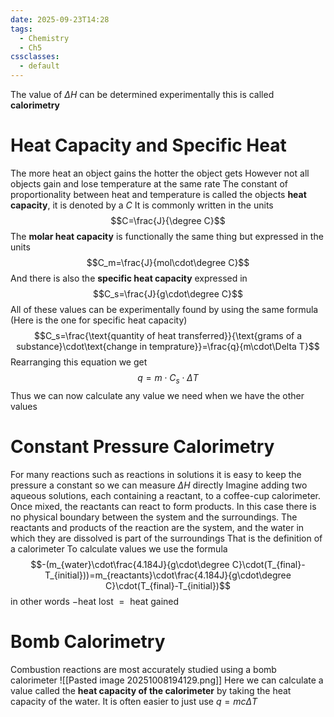 ```yaml
---
date: 2025-09-23T14:28
tags:
  - Chemistry
  - Ch5
cssclasses:
  - default
---
```

The value of $\Delta H$ can be determined experimentally this is called **calorimetry**

# Heat Capacity and Specific Heat
The more heat an object gains the hotter the object gets
However not all objects gain and lose temperature at the same rate
The constant of proportionality between heat and temperature is called the objects **heat capacity**, it is denoted by a $C$
It is commonly written in the units $$C=\frac{J}{\degree C}$$
The **molar heat capacity** is functionally the same thing but expressed in the units$$C_m=\frac{J}{mol\cdot\degree C}$$
And there is also the **specific heat capacity** expressed in $$C_s=\frac{J}{g\cdot\degree C}$$
All of these values can be experimentally found by using the same formula (Here is the one for specific heat capacity)$$C_s=\frac{\text{quantity of heat transferred}}{\text{grams of a substance}\cdot\text{change in temprature}}=\frac{q}{m\cdot\Delta T}$$
Rearranging this equation we get$$q=m\cdot C_s\cdot\Delta T$$
Thus we can now calculate any value we need when we have the other values

# Constant Pressure Calorimetry
For many reactions such as reactions in solutions it is easy to keep the pressure a constant so we can measure $\Delta H$ directly 
Imagine adding two aqueous solutions, each containing a reactant, to a coffee-cup calorimeter. Once mixed, the reactants can react to form products. In this case there is no physical boundary between the system and the surroundings. The reactants and products of the reaction are the system, and the water in which they are dissolved is part of the surroundings
That is the definition of a calorimeter
To calculate values we use the formula$$-(m_{water}\cdot\frac{4.184J}{g\cdot\degree C}\cdot(T_{final}-T_{initial}))=m_{reactants}\cdot\frac{4.184J}{g\cdot\degree C}\cdot(T_{final}-T_{initial})$$
in other words $-\text{heat lost }=\text{ heat gained}$

# Bomb Calorimetry
Combustion reactions are most accurately studied using a bomb calorimeter
![[Pasted image 20251008194129.png]]
Here we can calculate a value called the **heat capacity of the calorimeter** by taking the heat capacity of the water. It is often easier to just use $q=mc\Delta T$
